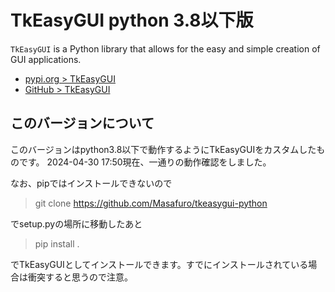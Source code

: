 # TkEasyGUI python 3.8以下版

`TkEasyGUI` is a Python library that allows for the easy and simple creation of GUI applications.
- [pypi.org > TkEasyGUI](https://pypi.org/project/tkeasygui/)
- [GitHub > TkEasyGUI](https://github.com/kujirahand/tkeasygui-python/)

## このバージョンについて

このバージョンはpython3.8以下で動作するようにTkEasyGUIをカスタムしたものです。
2024-04-30 17:50現在、一通りの動作確認をしました。

なお、pipではインストールできないので

> git clone https://github.com/Masafuro/tkeasygui-python

でsetup.pyの場所に移動したあと

> pip install .

でTkEasyGUIとしてインストールできます。すでにインストールされている場合は衝突すると思うので注意。
